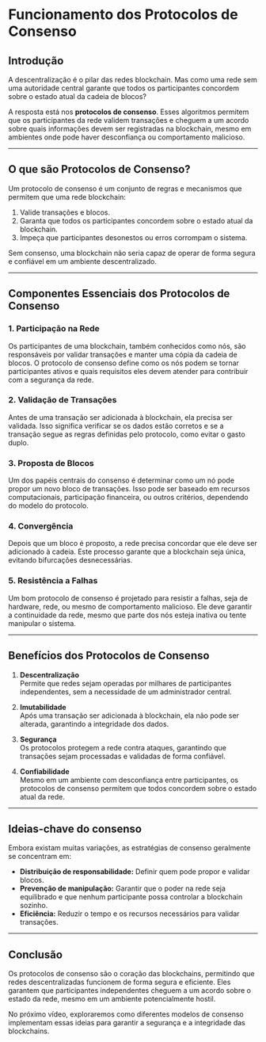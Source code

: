 # Funcionamento dos Protocolos de Consenso  

## Introdução  
A descentralização é o pilar das redes blockchain. Mas como uma rede sem uma autoridade central garante que todos os participantes concordem sobre o estado atual da cadeia de blocos?  

A resposta está nos **protocolos de consenso**. Esses algoritmos permitem que os participantes da rede validem transações e cheguem a um acordo sobre quais informações devem ser registradas na blockchain, mesmo em ambientes onde pode haver desconfiança ou comportamento malicioso.  

---

## O que são Protocolos de Consenso?  

Um protocolo de consenso é um conjunto de regras e mecanismos que permitem que uma rede blockchain:  
1. Valide transações e blocos.  
2. Garanta que todos os participantes concordem sobre o estado atual da blockchain.  
3. Impeça que participantes desonestos ou erros corrompam o sistema.  

Sem consenso, uma blockchain não seria capaz de operar de forma segura e confiável em um ambiente descentralizado.  

---

## Componentes Essenciais dos Protocolos de Consenso  

### 1. **Participação na Rede**  
Os participantes de uma blockchain, também conhecidos como nós, são responsáveis por validar transações e manter uma cópia da cadeia de blocos. O protocolo de consenso define como os nós podem se tornar participantes ativos e quais requisitos eles devem atender para contribuir com a segurança da rede.  

### 2. **Validação de Transações**  
Antes de uma transação ser adicionada à blockchain, ela precisa ser validada. Isso significa verificar se os dados estão corretos e se a transação segue as regras definidas pelo protocolo, como evitar o gasto duplo.  

### 3. **Proposta de Blocos**  
Um dos papéis centrais do consenso é determinar como um nó pode propor um novo bloco de transações. Isso pode ser baseado em recursos computacionais, participação financeira, ou outros critérios, dependendo do modelo do protocolo.  

### 4. **Convergência**  
Depois que um bloco é proposto, a rede precisa concordar que ele deve ser adicionado à cadeia. Este processo garante que a blockchain seja única, evitando bifurcações desnecessárias.  

### 5. **Resistência a Falhas**  
Um bom protocolo de consenso é projetado para resistir a falhas, seja de hardware, rede, ou mesmo de comportamento malicioso. Ele deve garantir a continuidade da rede, mesmo que parte dos nós esteja inativa ou tente manipular o sistema.  

---

## Benefícios dos Protocolos de Consenso  

1. **Descentralização**  
   Permite que redes sejam operadas por milhares de participantes independentes, sem a necessidade de um administrador central.  

2. **Imutabilidade**  
   Após uma transação ser adicionada à blockchain, ela não pode ser alterada, garantindo a integridade dos dados.  

3. **Segurança**  
   Os protocolos protegem a rede contra ataques, garantindo que transações sejam processadas e validadas de forma confiável.  

4. **Confiabilidade**  
   Mesmo em um ambiente com desconfiança entre participantes, os protocolos de consenso permitem que todos concordem sobre o estado atual da rede.  

---

## Ideias-chave do consenso  

Embora existam muitas variações, as estratégias de consenso geralmente se concentram em:  

- **Distribuição de responsabilidade:** Definir quem pode propor e validar blocos.  
- **Prevenção de manipulação:** Garantir que o poder na rede seja equilibrado e que nenhum participante possa controlar a blockchain sozinho.  
- **Eficiência:** Reduzir o tempo e os recursos necessários para validar transações.  

---

## Conclusão  

Os protocolos de consenso são o coração das blockchains, permitindo que redes descentralizadas funcionem de forma segura e eficiente. Eles garantem que participantes independentes cheguem a um acordo sobre o estado da rede, mesmo em um ambiente potencialmente hostil.  

No próximo vídeo, exploraremos como diferentes modelos de consenso implementam essas ideias para garantir a segurança e a integridade das blockchains.  